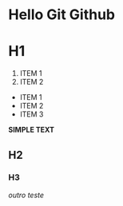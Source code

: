 # Hello Git Github

# H1

1. ITEM 1
2. ITEM 2

* ITEM 1
* ITEM 2
* ITEM 3

__SIMPLE TEXT__

## H2

### H3
_outro teste_
